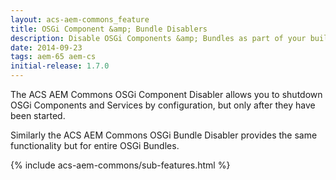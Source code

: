 ```yaml
---
layout: acs-aem-commons_feature
title: OSGi Component &amp; Bundle Disablers
description: Disable OSGi Components &amp; Bundles as part of your build
date: 2014-09-23
tags: aem-65 aem-cs
initial-release: 1.7.0
---
```


The ACS AEM Commons OSGi Component Disabler allows you to shutdown OSGi Components and Services by configuration, but only after they have been started. 

Similarly the ACS AEM Commons OSGi Bundle Disabler provides the same functionality but for entire OSGi Bundles.

{% include acs-aem-commons/sub-features.html %}

